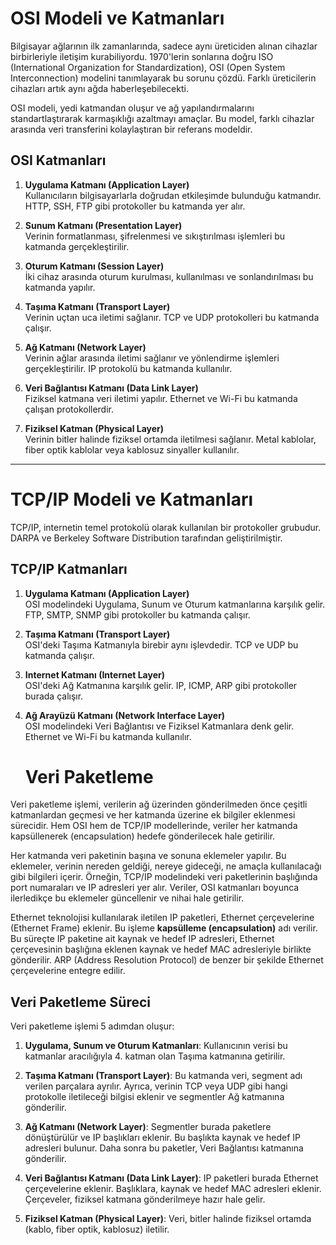 # OSI Modeli ve Katmanları

Bilgisayar ağlarının ilk zamanlarında, sadece aynı üreticiden alınan cihazlar birbirleriyle iletişim kurabiliyordu. 1970'lerin sonlarına doğru ISO (International Organization for Standardization), OSI (Open System Interconnection) modelini tanımlayarak bu sorunu çözdü. Farklı üreticilerin cihazları artık aynı ağda haberleşebilecekti.

OSI modeli, yedi katmandan oluşur ve ağ yapılandırmalarını standartlaştırarak karmaşıklığı azaltmayı amaçlar. Bu model, farklı cihazlar arasında veri transferini kolaylaştıran bir referans modeldir.

## OSI Katmanları

1. **Uygulama Katmanı (Application Layer)**  
   Kullanıcıların bilgisayarlarla doğrudan etkileşimde bulunduğu katmandır. HTTP, SSH, FTP gibi protokoller bu katmanda yer alır.

2. **Sunum Katmanı (Presentation Layer)**  
   Verinin formatlanması, şifrelenmesi ve sıkıştırılması işlemleri bu katmanda gerçekleştirilir.

3. **Oturum Katmanı (Session Layer)**  
   İki cihaz arasında oturum kurulması, kullanılması ve sonlandırılması bu katmanda yapılır.

4. **Taşıma Katmanı (Transport Layer)**  
   Verinin uçtan uca iletimi sağlanır. TCP ve UDP protokolleri bu katmanda çalışır.

5. **Ağ Katmanı (Network Layer)**  
   Verinin ağlar arasında iletimi sağlanır ve yönlendirme işlemleri gerçekleştirilir. IP protokolü bu katmanda kullanılır.

6. **Veri Bağlantısı Katmanı (Data Link Layer)**  
   Fiziksel katmana veri iletimi yapılır. Ethernet ve Wi-Fi bu katmanda çalışan protokollerdir.

7. **Fiziksel Katman (Physical Layer)**  
   Verinin bitler halinde fiziksel ortamda iletilmesi sağlanır. Metal kablolar, fiber optik kablolar veya kablosuz sinyaller kullanılır.

---

# TCP/IP Modeli ve Katmanları

TCP/IP, internetin temel protokolü olarak kullanılan bir protokoller grubudur. DARPA ve Berkeley Software Distribution tarafından geliştirilmiştir.

## TCP/IP Katmanları

1. **Uygulama Katmanı (Application Layer)**  
   OSI modelindeki Uygulama, Sunum ve Oturum katmanlarına karşılık gelir. FTP, SMTP, SNMP gibi protokoller bu katmanda çalışır.

2. **Taşıma Katmanı (Transport Layer)**  
   OSI'deki Taşıma Katmanıyla birebir aynı işlevdedir. TCP ve UDP bu katmanda çalışır.

3. **Internet Katmanı (Internet Layer)**  
   OSI'deki Ağ Katmanına karşılık gelir. IP, ICMP, ARP gibi protokoller burada çalışır.

4. **Ağ Arayüzü Katmanı (Network Interface Layer)**  
   OSI modelindeki Veri Bağlantısı ve Fiziksel Katmanlara denk gelir. Ethernet ve Wi-Fi bu katmanda kullanılır.

   # Veri Paketleme

Veri paketleme işlemi, verilerin ağ üzerinden gönderilmeden önce çeşitli katmanlardan geçmesi ve her katmanda üzerine ek bilgiler eklenmesi sürecidir. Hem OSI hem de TCP/IP modellerinde, veriler her katmanda kapsüllenerek (encapsulation) hedefe gönderilecek hale getirilir.

Her katmanda veri paketinin başına ve sonuna eklemeler yapılır. Bu eklemeler, verinin nereden geldiği, nereye gideceği, ne amaçla kullanılacağı gibi bilgileri içerir. Örneğin, TCP/IP modelindeki veri paketlerinin başlığında port numaraları ve IP adresleri yer alır. Veriler, OSI katmanları boyunca ilerledikçe bu eklemeler güncellenir ve nihai hale getirilir.

Ethernet teknolojisi kullanılarak iletilen IP paketleri, Ethernet çerçevelerine (Ethernet Frame) eklenir. Bu işleme **kapsülleme (encapsulation)** adı verilir. Bu süreçte IP paketine ait kaynak ve hedef IP adresleri, Ethernet çerçevesinin başlığına eklenen kaynak ve hedef MAC adresleriyle birlikte gönderilir. ARP (Address Resolution Protocol) de benzer bir şekilde Ethernet çerçevelerine entegre edilir.

## Veri Paketleme Süreci

Veri paketleme işlemi 5 adımdan oluşur:

1. **Uygulama, Sunum ve Oturum Katmanları**: Kullanıcının verisi bu katmanlar aracılığıyla 4. katman olan Taşıma katmanına getirilir.

2. **Taşıma Katmanı (Transport Layer)**: Bu katmanda veri, segment adı verilen parçalara ayrılır. Ayrıca, verinin TCP veya UDP gibi hangi protokolle iletileceği bilgisi eklenir ve segmentler Ağ katmanına gönderilir.

3. **Ağ Katmanı (Network Layer)**: Segmentler burada paketlere dönüştürülür ve IP başlıkları eklenir. Bu başlıkta kaynak ve hedef IP adresleri bulunur. Daha sonra bu paketler, Veri Bağlantısı katmanına gönderilir.

4. **Veri Bağlantısı Katmanı (Data Link Layer)**: IP paketleri burada Ethernet çerçevelerine eklenir. Başlıklara, kaynak ve hedef MAC adresleri eklenir. Çerçeveler, fiziksel katmana gönderilmeye hazır hale gelir.

5. **Fiziksel Katman (Physical Layer)**: Veri, bitler halinde fiziksel ortamda (kablo, fiber optik, kablosuz) iletilir.

